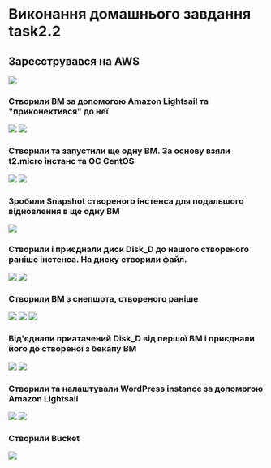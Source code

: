 # Виконання домашнього завдання task2.2
## Зареєструвався на AWS

![](https://drive.google.com/uc?export=view&id=1Qn4AbD7qoyv3Ja6n9SBCXaOhFEc5h_id)

### Створили ВМ за допомогою Amazon Lightsail та "приконектився" до неї
![](https://drive.google.com/uc?export=view&id=1Fe8cnxOeAH-Z_R1HP8A_1NXsq3gRwJWJ)
![](https://drive.google.com/uc?export=view&id=1IQfnY5QiFXOU526iU7RIK3JdqvSUe90F)

### Створили та запустили ще одну ВМ. За основу взяли t2.micro інстанс та ОС CentOS
![](https://drive.google.com/uc?export=view&id=1GYY37VLvjzGzvG8fMKgIaQB7xWmVd8nZ)
![](https://drive.google.com/uc?export=view&id=1DKZsQDNX5FpqqybE6x_ME2bh3r43K9rP)

### Зробили Snapshot створеного інстенса для подальшого відновлення в ще одну ВМ
![](https://drive.google.com/uc?export=view&id=119RsWiX5FGLezLIpo9xwgPl9mgwiY85k)

### Створили і приєднали диск Disk_D до нашого створеного раніше інстенса. На диску створили файл.
![](https://drive.google.com/uc?export=view&id=1DD8-_b2ulCZyNiaf9A_7kwAvoqbjcn4t)
![](https://drive.google.com/uc?export=view&id=13e_xcRnJlev0r3TOk4iuD2Krm_rqcOcx)

### Створили ВМ з снепшота, створеного раніше
![](https://drive.google.com/uc?export=view&id=1lNeB8qY4u9n4Ng5mJO4JY7UEhaCe4EHU)
![](https://drive.google.com/uc?export=view&id=114SlD6Hwmh2mCmE9eaUW3k-Tzy4KJk5K)
![](https://drive.google.com/uc?export=view&id=1JKM3zy3z-CPawNu618SC8I5U2xxtHf4v)


### Від'єднали приатачений Disk_D від першої ВМ і приєднали його до створеної з бекапу ВМ
![](https://drive.google.com/uc?export=view&id=1xpwBteQqU87_EQZQQRhKHJyFkAG8WZIn)
![](https://drive.google.com/uc?export=view&id=1GkLe5YXwJ4-yl8pGUIqgApFg-JMt36QB)

### Створили та налаштували WordPress instance за допомогою Amazon Lightsail
![](https://drive.google.com/uc?export=view&id=1apFE_qmGjcByAp_bfu4uw0V2ZOre06zf)
![](https://drive.google.com/uc?export=view&id=1WSHVK7SMR3SwU3y0ASu8utzU24_2I_My)

### Створили Bucket
![](https://drive.google.com/uc?export=view&id=1rJTTjtBEO23AmxKKXbxjV8VxEZk22QiB)
